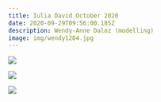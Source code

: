```yaml
---
title: Iulia David October 2020
date: 2020-09-29T09:56:00.185Z
description: Wendy-Anne Daloz (modelling)
image: img/wendy1284.jpg
---
```



![](img/wendy1291.jpg)

![](img/wendy1325.jpg)

![](img/wendy1407.jpg)